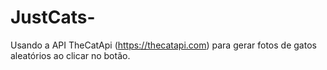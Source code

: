 # JustCats-
Usando a API TheCatApi (https://thecatapi.com) para gerar fotos de gatos aleatórios ao clicar no botão.
